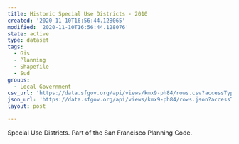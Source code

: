 ```yaml
---
title: Historic Special Use Districts - 2010
created: '2020-11-10T16:56:44.128065'
modified: '2020-11-10T16:56:44.128076'
state: active
type: dataset
tags:
  - Gis
  - Planning
  - Shapefile
  - Sud
groups:
  - Local Government
csv_url: 'https://data.sfgov.org/api/views/kmx9-ph84/rows.csv?accessType=DOWNLOAD'
json_url: 'https://data.sfgov.org/api/views/kmx9-ph84/rows.json?accessType=DOWNLOAD'
layout: post

---
```

Special Use Districts.  Part of the San Francisco Planning Code.
